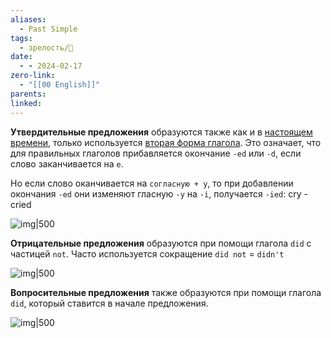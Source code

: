 ```yaml
---
aliases:
  - Past Simple
tags:
  - зрелость/🌱
date:
  - - 2024-02-17
zero-link:
  - "[[00 English]]"
parents: 
linked:
---
```

**Утвердительные предложения** образуются также как и в [настоящем времени](Present%20Simple.md), только используется [вторая форма глагола](Неправильные%20глаголы.md). Это означает, что для правильных глаголов прибавляется окончание `-ed` или `-d`, если слово заканчивается на `e`.

Но если слово оканчивается на `согласную + y`, то при добавлении окончания `-ed` они изменяют гласную `-y` на `-i`, получается `-ied`: cry - cried

![img|500](Pasted%20image%2020240217110245.png)

**Отрицательные предложения** образуются при помощи глагола `did` с частицей `not`. Часто используется сокращение `did not` = `didn't`

![img|500](Pasted%20image%2020240217110347.png)

**Вопросительные предложения** также образуются при помощи глагола `did`, который ставится в начале предложения.

![img|500](Pasted%20image%2020240217110454.png)